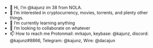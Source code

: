 - 👋 Hi, I’m @kajunz im 38 from NOLA.
- 👀 I’m interested in cryptocurrency, movies, torrents, and plenty other things.
- 🌱 I’m currently learning anything
- 💞️ I’m looking to collaborate on whatever
- 📫 How to reach me Protonmail: mrkajun, keybase: @kajunz, discord: @kajunz#8866, Telegram: @kajunz, Wire: @dacajun

<!---
kajunz/kajunz is a ✨ special ✨ repository because its `README.md` (this file) appears on your GitHub profile.
You can click the Preview link to take a look at your changes.
--->
